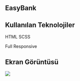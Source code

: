 ## EasyBank 

## Kullanılan Teknolojiler

HTML SCSS

Full Responsive

## Ekran Görüntüsü

![](ekran.gif)